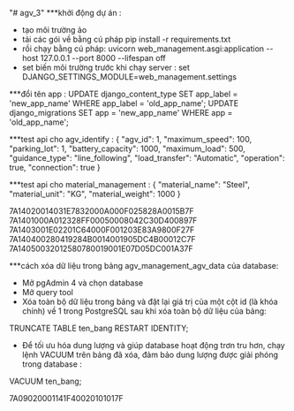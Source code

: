 "# agv_3" 
***khởi động dự án : 
- tạo môi trường ảo
- tải các gói về bằng cú pháp pip install -r requirements.txt
- rồi chạy bằng cú pháp: uvicorn web_management.asgi:application --host 127.0.0.1 --port 8000 --lifespan off
- set biến môi trường trước khi chạy server : set DJANGO_SETTINGS_MODULE=web_management.settings

***đổi tên app :
   UPDATE django_content_type SET app_label = 'new_app_name' WHERE app_label = 'old_app_name';
   UPDATE django_migrations SET app = 'new_app_name' WHERE app = 'old_app_name';


***test api cho agv_identify :
{
         "agv_id": 1,
         "maximum_speed": 100,
         "parking_lot": 1,
         "battery_capacity": 1000,
         "maximum_load": 500,
         "guidance_type": "line_following",
         "load_transfer": "Automatic",
         "operation": true,
         "connection": true
     }

***test api cho material_management :
     {
         "material_name": "Steel",
         "material_unit": "KG",
         "material_weight": 1000
     }

7A14020014031E7832000A000F025828A0015B7F
7A1401000A012328FF00050008042C30D400897F
7A1403001E02201C64000F001203E83A9800F27F
7A140400280419284B0014001905DC4B00012C7F
7A14050032012580780019001E07D05DC001A37F

***cách xóa dữ liệu trong bảng agv_management_agv_data của database:
- Mở pgAdmin 4 và chọn database
- Mở query tool
- Xóa toàn bộ dữ liệu trong bảng và đặt lại giá trị của một cột id (là khóa chính) về 1 trong PostgreSQL sau khi xóa toàn bộ dữ liệu của bảng:

TRUNCATE TABLE ten_bang RESTART IDENTITY;

- Để tối ưu hóa dung lượng và giúp database hoạt động trơn tru hơn, chạy lệnh VACUUM trên bảng đã xóa, đảm bảo dung lượng được giải phóng trong database :

VACUUM ten_bang;


7A09020001141F40020101017F